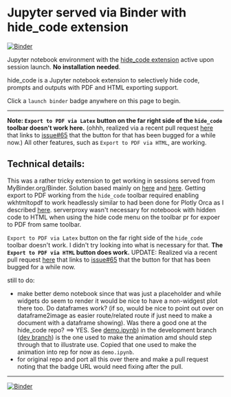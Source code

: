 # Jupyter served via Binder with hide_code extension

[![Binder](https://mybinder.org/badge_logo.svg)](https://mybinder.org/v2/gh/bobturneruk/jupyter_hide_code/master?filepath=index.ipynb) 

Jupyter notebook environment with the [hide_code extension](https://github.com/kirbs-/hide_code) active upon session launch. **No installation needed**.

hide_code is a Jupyter notebook extension to selectively hide code, prompts and outputs with PDF and HTML exporting support.

Click a `launch binder` badge anywhere on this page to begin.

-----

**Note: `Export to PDF via Latex` button on the far right side of the `hide_code` toolbar doesn't work here.** (ohhh, realized via a recent pull request [here](https://github.com/kirbs-/hide_code/pull/83) that links to [issue#65](https://github.com/kirbs-/hide_code/issues/65) that the button for that has been bugged for a while now.) All other features, such as `Export to PDF via HTML`, are working.

## Technical details:

This was a rather tricky extension to get working in sessions served from MyBinder.org/Binder. Solution based mainly on [here](https://stackoverflow.com/a/39169844/8508004) and [here](https://github.com/binder-examples/jupyter-extension/blob/1fecbd818ef84980ec1043e4b57edebf7053d1f9/postBuild). Getting export to PDF working from the `hide_code` toolbar required enabling wkhtmltopdf to work headlessly similar to had been done for Plotly Orca as I described [here](https://discourse.jupyter.org/t/using-plotlys-orca-to-generate-static-plots-in-binder-served-sessions/1232/4?u=fomightez). serverproxy wasn't necessary for noteboook with hidden code to HTML when using the hide code menu on the toolbar pr for expoer to PDF from same toolbar. 

`Export to PDF via Latex` button on the far right side of the `hide_code` toolbar doesn't work. I didn't try looking into what is necessary for that. **The `Export to PDF via HTML` button does work.** UPDATE: Realized via a recent pull request [here](https://github.com/kirbs-/hide_code/pull/83) that links to [issue#65](https://github.com/kirbs-/hide_code/issues/65) that the button for that has been bugged for a while now.

still to do:
- make better demo notebook since that was just a placeholder and while widgets do seem to render it would be nice to have a non-widgest plot there too. Do dataframes work? (if so, would be nice to point out over on dataframe2image as easier route/related route if just need to make a document with a dataframe showing). Was there a good one at the hide_code repo?  ==> YES. See [demo.ipynb](https://github.com/kirbs-/hide_code/tree/2508c28a065d99143e463837f7885c74e754dc1b)) in the development branch ([dev branch](https://github.com/kirbs-/hide_code/blob/dev/demo.ipynb)) is the one used to make the animation amd should step through that to illustrate use. Copied that one used to make the animation into rep for now as `demo.ipynb`.
- for original repo and port all this over there and make a pull request noting that the badge URL would need fixing after the pull.


-----

[![Binder](https://mybinder.org/badge_logo.svg)](https://beta.mybinder.org/v2/gh/fomightez/jupyter_hide_code/master?filepath=index.ipynb) 
